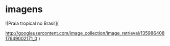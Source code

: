 # imagens

![Praia tropical no Brasil](

http://googleusercontent.com/image_collection/image_retrieval/13598640817649002171_0
)
